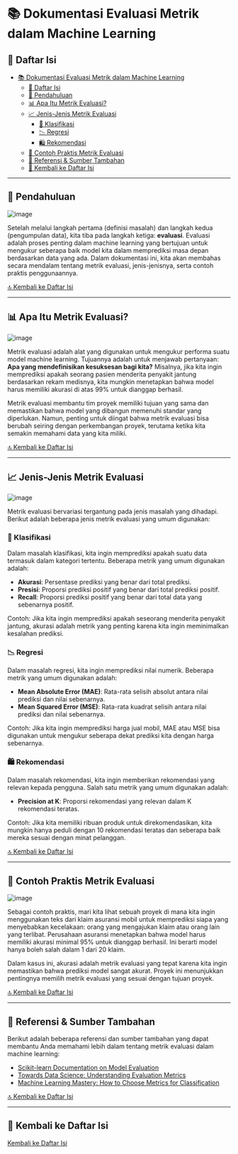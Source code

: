 # 📚 Dokumentasi Evaluasi Metrik dalam Machine Learning

## 📑 Daftar Isi
- [📚 Dokumentasi Evaluasi Metrik dalam Machine Learning](#-dokumentasi-evaluasi-metrik-dalam-machine-learning)
  - [📑 Daftar Isi](#-daftar-isi)
  - [🌟 Pendahuluan](#-pendahuluan)
  - [📊 Apa Itu Metrik Evaluasi?](#-apa-itu-metrik-evaluasi)
  - [📈 Jenis-Jenis Metrik Evaluasi](#-jenis-jenis-metrik-evaluasi)
    - [🎯 Klasifikasi](#-klasifikasi)
    - [📉 Regresi](#-regresi)
    - [🛍️ Rekomendasi](#️-rekomendasi)
  - [🏁 Contoh Praktis Metrik Evaluasi](#-contoh-praktis-metrik-evaluasi)
  - [📖 Referensi \& Sumber Tambahan](#-referensi--sumber-tambahan)
  - [🔄 Kembali ke Daftar Isi](#-kembali-ke-daftar-isi)

---

## 🌟 Pendahuluan

![image](https://github.com/user-attachments/assets/1facdfe3-d74d-40ee-ad6f-b4b512c86104)

Setelah melalui langkah pertama (definisi masalah) dan langkah kedua (pengumpulan data), kita tiba pada langkah ketiga: **evaluasi**. Evaluasi adalah proses penting dalam machine learning yang bertujuan untuk mengukur seberapa baik model kita dalam memprediksi masa depan berdasarkan data yang ada. Dalam dokumentasi ini, kita akan membahas secara mendalam tentang metrik evaluasi, jenis-jenisnya, serta contoh praktis penggunaannya.

[🔝 Kembali ke Daftar Isi](#-daftar-isi)

---

## 📊 Apa Itu Metrik Evaluasi?

![image](https://github.com/user-attachments/assets/91bf057a-a66a-4a44-a50a-eb87857c086e)

Metrik evaluasi adalah alat yang digunakan untuk mengukur performa suatu model machine learning. Tujuannya adalah untuk menjawab pertanyaan: **Apa yang mendefinisikan kesuksesan bagi kita?** Misalnya, jika kita ingin memprediksi apakah seorang pasien menderita penyakit jantung berdasarkan rekam medisnya, kita mungkin menetapkan bahwa model harus memiliki akurasi di atas 99% untuk dianggap berhasil.

Metrik evaluasi membantu tim proyek memiliki tujuan yang sama dan memastikan bahwa model yang dibangun memenuhi standar yang diperlukan. Namun, penting untuk diingat bahwa metrik evaluasi bisa berubah seiring dengan perkembangan proyek, terutama ketika kita semakin memahami data yang kita miliki.

[🔝 Kembali ke Daftar Isi](#-daftar-isi)

---

## 📈 Jenis-Jenis Metrik Evaluasi

![image](https://github.com/user-attachments/assets/8e0bf4fa-e592-4563-8ad5-4cc246af9499)

Metrik evaluasi bervariasi tergantung pada jenis masalah yang dihadapi. Berikut adalah beberapa jenis metrik evaluasi yang umum digunakan:

### 🎯 Klasifikasi
Dalam masalah klasifikasi, kita ingin memprediksi apakah suatu data termasuk dalam kategori tertentu. Beberapa metrik yang umum digunakan adalah:
- **Akurasi**: Persentase prediksi yang benar dari total prediksi.
- **Presisi**: Proporsi prediksi positif yang benar dari total prediksi positif.
- **Recall**: Proporsi prediksi positif yang benar dari total data yang sebenarnya positif.

Contoh: Jika kita ingin memprediksi apakah seseorang menderita penyakit jantung, akurasi adalah metrik yang penting karena kita ingin meminimalkan kesalahan prediksi.

### 📉 Regresi
Dalam masalah regresi, kita ingin memprediksi nilai numerik. Beberapa metrik yang umum digunakan adalah:
- **Mean Absolute Error (MAE)**: Rata-rata selisih absolut antara nilai prediksi dan nilai sebenarnya.
- **Mean Squared Error (MSE)**: Rata-rata kuadrat selisih antara nilai prediksi dan nilai sebenarnya.

Contoh: Jika kita ingin memprediksi harga jual mobil, MAE atau MSE bisa digunakan untuk mengukur seberapa dekat prediksi kita dengan harga sebenarnya.

### 🛍️ Rekomendasi
Dalam masalah rekomendasi, kita ingin memberikan rekomendasi yang relevan kepada pengguna. Salah satu metrik yang umum digunakan adalah:
- **Precision at K**: Proporsi rekomendasi yang relevan dalam K rekomendasi teratas.

Contoh: Jika kita memiliki ribuan produk untuk direkomendasikan, kita mungkin hanya peduli dengan 10 rekomendasi teratas dan seberapa baik mereka sesuai dengan minat pelanggan.

[🔝 Kembali ke Daftar Isi](#-daftar-isi)

---

## 🏁 Contoh Praktis Metrik Evaluasi

![image](https://github.com/user-attachments/assets/ebd06f79-2dca-4cfd-a037-20837af1a1ff)

Sebagai contoh praktis, mari kita lihat sebuah proyek di mana kita ingin menggunakan teks dari klaim asuransi mobil untuk memprediksi siapa yang menyebabkan kecelakaan: orang yang mengajukan klaim atau orang lain yang terlibat. Perusahaan asuransi menetapkan bahwa model harus memiliki akurasi minimal 95% untuk dianggap berhasil. Ini berarti model hanya boleh salah dalam 1 dari 20 klaim.

Dalam kasus ini, akurasi adalah metrik evaluasi yang tepat karena kita ingin memastikan bahwa prediksi model sangat akurat. Proyek ini menunjukkan pentingnya memilih metrik evaluasi yang sesuai dengan tujuan proyek.

[🔝 Kembali ke Daftar Isi](#-daftar-isi)

---

## 📖 Referensi & Sumber Tambahan
Berikut adalah beberapa referensi dan sumber tambahan yang dapat membantu Anda memahami lebih dalam tentang metrik evaluasi dalam machine learning:
- [Scikit-learn Documentation on Model Evaluation](https://scikit-learn.org/stable/modules/model_evaluation.html)
- [Towards Data Science: Understanding Evaluation Metrics](https://towardsdatascience.com/understanding-evaluation-metrics-980b6d86f1a0)
- [Machine Learning Mastery: How to Choose Metrics for Classification](https://machinelearningmastery.com/metrics-evaluate-machine-learning-algorithms-python/)

[🔝 Kembali ke Daftar Isi](#-daftar-isi)

---

## 🔄 Kembali ke Daftar Isi
[Kembali ke Daftar Isi](#-daftar-isi)

